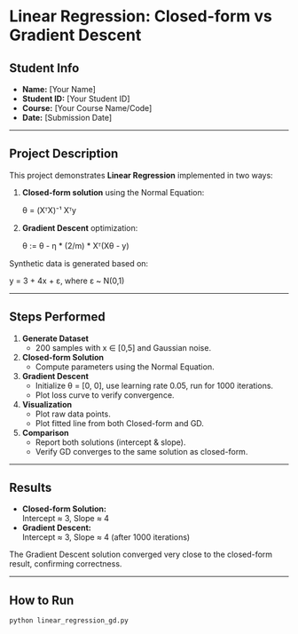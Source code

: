 # Linear Regression: Closed-form vs Gradient Descent

## Student Info
- **Name:** [Your Name]
- **Student ID:** [Your Student ID]
- **Course:** [Your Course Name/Code]
- **Date:** [Submission Date]

---

## Project Description
This project demonstrates **Linear Regression** implemented in two ways:
1. **Closed-form solution** using the Normal Equation:

   θ = (XᵀX)⁻¹ Xᵀy

2. **Gradient Descent** optimization:

   θ := θ - η * (2/m) * Xᵀ(Xθ - y)

Synthetic data is generated based on:

   y = 3 + 4x + ε, where ε ~ N(0,1)

---

## Steps Performed
1. **Generate Dataset**
   - 200 samples with x ∈ [0,5] and Gaussian noise.
2. **Closed-form Solution**
   - Compute parameters using the Normal Equation.
3. **Gradient Descent**
   - Initialize θ = [0, 0], use learning rate 0.05, run for 1000 iterations.
   - Plot loss curve to verify convergence.
4. **Visualization**
   - Plot raw data points.
   - Plot fitted line from both Closed-form and GD.
5. **Comparison**
   - Report both solutions (intercept & slope).
   - Verify GD converges to the same solution as closed-form.

---

## Results
- **Closed-form Solution:**  
  Intercept ≈ 3, Slope ≈ 4  
- **Gradient Descent:**  
  Intercept ≈ 3, Slope ≈ 4 (after 1000 iterations)

The Gradient Descent solution converged very close to the closed-form result, confirming correctness.

---

## How to Run
```bash
python linear_regression_gd.py
